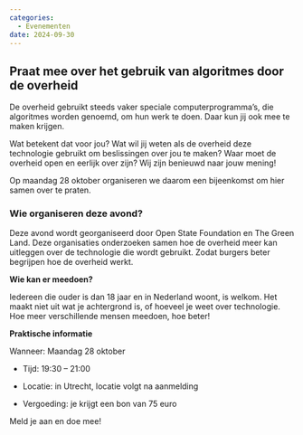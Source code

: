```yaml
---
categories: 
  - Evenementen
date: 2024-09-30
---
```


## Praat mee over het gebruik van algoritmes door de overheid

De overheid gebruikt steeds vaker speciale computerprogramma’s, die algoritmes worden genoemd, om hun werk te doen. Daar kun jij ook mee te maken krijgen.

Wat betekent dat voor jou? Wat wil jij weten als de overheid deze technologie gebruikt om beslissingen over jou te maken? Waar moet de overheid open en eerlijk over zijn? Wij zijn benieuwd naar jouw mening!

Op maandag 28 oktober organiseren we daarom een bijeenkomst om hier samen over te praten.

### Wie organiseren deze avond?

Deze avond wordt georganiseerd door Open State Foundation en The Green Land. Deze organisaties onderzoeken samen hoe de overheid meer kan uitleggen over de technologie die wordt gebruikt. Zodat burgers beter begrijpen hoe de overheid werkt.

**Wie kan er meedoen?**

Iedereen die ouder is dan 18 jaar en in Nederland woont, is welkom. Het maakt niet uit wat je achtergrond is, of hoeveel je weet over technologie. Hoe meer verschillende mensen meedoen, hoe beter!

**Praktische informatie**

Wanneer: Maandag 28 oktober

- Tijd: 19:30 – 21:00

- Locatie: in Utrecht, locatie volgt na aanmelding

- Vergoeding: je krijgt een bon van 75 euro

Meld je aan en doe mee!
